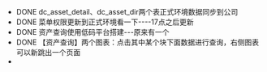 - DONE dc_asset_detail、dc_asset_dir两个表正式环境数据同步到公司
- DONE 菜单权限更新到正式环境看一下----17点之后更新
- DONE 资产查询使用低码平台搭建---原来有一个
- DONE 【资产查询】两个图表：点击其中某个块下面数据进行查询，右侧图表可以新跳出一个页面
-